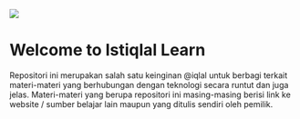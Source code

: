![](https://img.shields.io/github/license/istiqlal-learn/.github)

# Welcome to Istiqlal Learn
Repositori ini merupakan salah satu keinginan @iqlal untuk berbagi terkait materi-materi yang berhubungan dengan teknologi secara runtut dan juga jelas. Materi-materi yang berupa repositori ini masing-masing berisi link ke website / sumber belajar lain maupun yang ditulis sendiri oleh pemilik.
